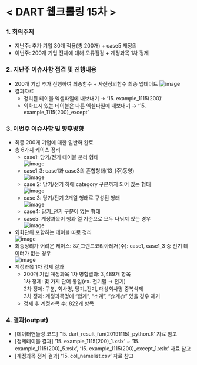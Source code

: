 # < DART 웹크롤링 15차 >

### 1. 회의주제
-    지난주: 추가 기업 30개 적용(총 200개) + case5 재정의
-    이번주: 200개 기업 전체에 대해 오류점검 + 계정과목 1차 정제   

### 2.  지난주 이슈사항 점검 및 진행내용
- 200개 기업 추가 진행하여 최종함수 + 사전정의함수 최종 업데이트
 ![image](https://user-images.githubusercontent.com/44668992/128302687-25a0dda0-eba5-4d2a-8dfe-caea0101e275.png)
- 결과자료
   - 정리된 테이블 엑셀파일에 내보내기 → ‘15. example_1115(200)’
   - 외화표시 있는 테이블은 다른 엑셀파일에 내보내기 → ‘15. example_1115(200)_except’

### 3.  이번주 이슈사항 및 향후방향
- 최종 200개 기업에 대한 일반화 완료   
- 총 6가지 케이스 정리   
   - case1: 당기/전기 테이블 분리 형태   
   ![image](https://user-images.githubusercontent.com/44668992/128302737-9ff072f5-7a7a-48e5-8033-594ee3adcfbf.png)   
   - case1_3: case1과 case3의 혼합형태(13_(주)동양)    
   ![image](https://user-images.githubusercontent.com/44668992/128302831-90f29b8e-96c1-4af6-9391-fd53210749a7.png)   
   - case 2: 당기/전기 하에 category 구분까지 되어 있는 형태   
   ![image](https://user-images.githubusercontent.com/44668992/128302857-ae3ce668-41b2-4c08-a802-0dfdf0da2a01.png)   
   - case 3: 당기/전기 2개열 형태로 구성된 형태   
   ![image](https://user-images.githubusercontent.com/44668992/128302871-73222d5a-b8b1-4490-8da8-e3ae2f77e80e.png)   
  - case4: 당기_전기 구분이 없는 형태   
  - case5: 계정과목이 행과 열 기준으로 모두 나눠져 있는 경우   
  ![image](https://user-images.githubusercontent.com/44668992/128302887-8bb74954-afd9-4df2-8aeb-9b59f6743767.png)   
- 외화단위 포함하는 테이블 따로 정리   
![image](https://user-images.githubusercontent.com/44668992/128302913-a5199750-04eb-4c58-b855-4833b59b5628.png)   
- 최종정리가 어려운 케이스: 87_그랜드코리아레저(주): case1, case1_3 중 전기 데이터가 없는 경우   
![image](https://user-images.githubusercontent.com/44668992/128302934-dcfcca1f-3b9e-4e39-8e9c-bed4de0b5d78.png)   
- 계정과목 1차 정제 결과   
   - 200개 기업 계정과목 1차 병합결과: 3,489개 항목   
     1차 정제: 몇 가지 단어 통일(ex. 전기말 → 전기)   
     2차 정제: 구분, 회사명, 당기_전기, 대상회사명 중복삭제   
     3차 정제: 계정과목명에 “합계”, “소계”, “@계@” 있을 경우 제거   
   - 정제 후 계정과목 수: 822개 항목   

### 4. 결과(output)
- [데이터핸들링 코드] ‘15. dart_result_fun(20191115)_python.R’ 자료 참고   
- [정제테이블 결과] ‘15. example_1115(200)_1.xslx’ ~ ‘15. example_1115(200)_5.xslx’, ‘15. example_1115(200)_except_1.xslx’ 자료 참고   
- [계정과목 정제 결과] ‘15. col_namelist.csv’ 자료 참고   
   
